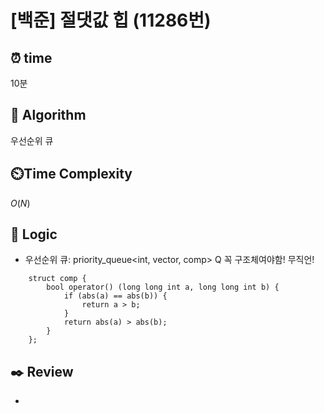 # [백준] 절댓값 힙 (11286번)

## ⏰  **time**

10분

## :pushpin: **Algorithm**

우선순위 큐

## ⏲️**Time Complexity**

$O(N)$

## :round_pushpin: **Logic**

- 우선순위 큐: priority_queue<int, vector<int>, comp> Q
  꼭 구조체여야함! 무직언!
```
    struct comp {
    	bool operator() (long long int a, long long int b) {
    		if (abs(a) == abs(b)) {
    			return a > b;
    		}
    		return abs(a) > abs(b);
    	}
    };
```

## :black_nib: **Review**

- 
